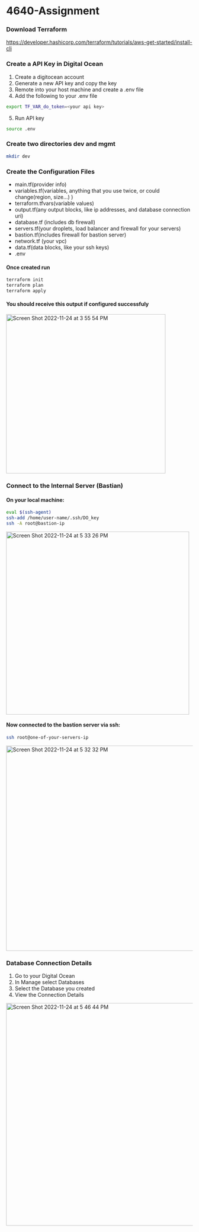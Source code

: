 # 4640-Assignment

### Download Terraform

https://developer.hashicorp.com/terraform/tutorials/aws-get-started/install-cli

### Create a API Key in Digital Ocean
1. Create a digitocean account
2. Generate a new API key and copy the key
3. Remote into your host machine and create a .env file
4. Add the following to your .env file

```bash
export TF_VAR_do_token=<your api key>
```
5. Run API key
```bash
source .env
```

### Create two directories dev and mgmt
```bash
mkdir dev
```

### Create the Configuration Files

- main.tf(provider info)
- variables.tf(variables, anything that you use twice, or could change(region, size…) )
- terraform.tfvars(variable values)
- output.tf(any output blocks, like ip addresses, and database connection uri)
- database.tf (includes db firewall)
- servers.tf(your droplets, load balancer and firewall for your servers)
- bastion.tf(includes firewall for bastion server)
- network.tf (your vpc)
- data.tf(data blocks, like your ssh keys)
- .env

#### Once created run
```bash
terraform init
terraform plan
terraform apply
```
#### You should receive this output if configured successfuly
<img width="430" alt="Screen Shot 2022-11-24 at 3 55 54 PM" src="https://user-images.githubusercontent.com/60679947/203883564-13cc498c-a685-4cdd-a326-38eb04749897.png">

### Connect to the Internal Server (Bastian)
#### On your local machine:
```bash
eval $(ssh-agent)
ssh-add /home/user-name/.ssh/DO_key
ssh -A root@bastion-ip
```
<img width="494" alt="Screen Shot 2022-11-24 at 5 33 26 PM" src="https://user-images.githubusercontent.com/60679947/203883819-97b82f6f-4508-4d2d-b639-9bc2f4480471.png">

#### Now connected to the bastion server via ssh:
```bash
ssh root@one-of-your-servers-ip
```
<img width="554" alt="Screen Shot 2022-11-24 at 5 32 32 PM" src="https://user-images.githubusercontent.com/60679947/203883845-3a14a3aa-8fff-4b35-aaf1-6964710ce3e6.png">

### Database Connection Details
1. Go to your Digital Ocean
2. In Manage select Databases
3. Select the Database you created
4. View the Connection Details

<img width="601" alt="Screen Shot 2022-11-24 at 5 46 44 PM" src="https://user-images.githubusercontent.com/60679947/203884325-77bcd09a-7d27-4e14-9a98-591a468683ff.png">


